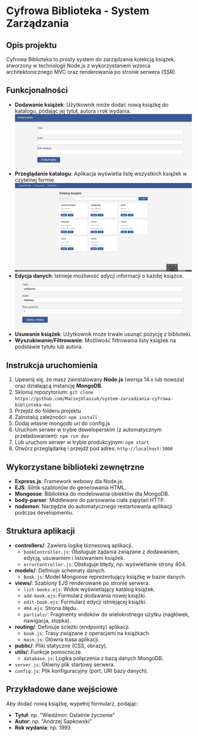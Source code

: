 # Cyfrowa Biblioteka - System Zarządzania

## Opis projektu

Cyfrowa Biblioteka to prosty system do zarządzania kolekcją książek, stworzony w technologii Node.js z wykorzystaniem wzorca architektonicznego MVC oraz renderowania po stronie serwera (SSR).

## Funkcjonalności

*   **Dodawanie książek**: Użytkownik może dodać nową książkę do katalogu, podając jej tytuł, autora i rok wydania.
    ![Dodawanie książek](https://raw.githubusercontent.com/MaciejUlasiuk/system-zarzadzania-cyfrowa-biblioteka-mvc/refs/heads/main/screenshots/addBook.png)
*   **Przeglądanie katalogu**: Aplikacja wyświetla listę wszystkich książek w czytelnej formie.
![Przeglądanie katalogu](https://raw.githubusercontent.com/MaciejUlasiuk/system-zarzadzania-cyfrowa-biblioteka-mvc/refs/heads/main/screenshots/overview.png)
*   **Edycja danych**: Istnieje możliwość edycji informacji o każdej książce.
![Edycja danych](https://github.com/MaciejUlasiuk/system-zarzadzania-cyfrowa-biblioteka-mvc/blob/main/screenshots/editBook.png?raw=true)
*   **Usuwanie książek**: Użytkownik może trwale usunąć pozycję z biblioteki.
*   **Wyszukiwanie/Filtrowanie**: Możliwość filtrowania listy książek na podstawie tytułu lub autora.

## Instrukcja uruchomienia

1.  Upewnij się, że masz zainstalowany **Node.js** (wersja 14.x lub nowsza) oraz działającą instancję **MongoDB**.
2.  Sklonuj repozytorium: `git clone https://github.com/MaciejUlasiuk/system-zarzadzania-cyfrowa-biblioteka-mvc`
3.  Przejdź do folderu projektu
4.  Zainstaluj zależności: `npm install`
5.  Dodaj własne mongodb uri do config.js 
6.  Uruchom serwer w trybie deweloperskim (z automatycznym przeładowaniem): `npm run dev`
7.  Lub uruchom serwer w trybie produkcyjnym: `npm start`
8.  Otwórz przeglądarkę i przejdź pod adres: `http://localhost:3000`

## Wykorzystane biblioteki zewnętrzne

*   **Express.js**: Framework webowy dla Node.js.
*   **EJS**: Silnik szablonów do generowania HTML.
*   **Mongoose**: Biblioteka do modelowania obiektów dla MongoDB.
*   **body-parser**: Middleware do parsowania ciała zapytań HTTP.
*   **nodemon**: Narzędzie do automatycznego restartowania aplikacji podczas developmentu.

## Struktura aplikacji

*   **controllers/**: Zawiera logikę biznesową aplikacji.
    *   `bookController.js`: Obsługuje żądania związane z dodawaniem, edycją, usuwaniem i listowaniem książek.
    *   `errorController.js`: Obsługuje błędy, np. wyświetlanie strony 404.
*   **models/**: Definiuje schematy danych.
    *   `Book.js`: Model Mongoose reprezentujący książkę w bazie danych.
*   **views/**: Szablony EJS renderowane po stronie serwera.
    *   `list-books.ejs`: Widok wyświetlający katalog książek.
    *   `add-book.ejs`: Formularz dodawania nowej książki.
    *   `edit-book.ejs`: Formularz edycji istniejącej książki.
    *   `404.ejs`: Strona błędu.
    *   `partials/`: Fragmenty widoków do wielokrotnego użytku (nagłówek, nawigacja, stopka).
*   **routing/**: Definiuje ścieżki (endpointy) aplikacji.
    *   `book.js`: Trasy związane z operacjami na książkach.
    *   `main.js`: Główna trasa aplikacji.
*   **public/**: Pliki statyczne (CSS, obrazy).
*   **utils/**: Funkcje pomocnicze.
    *   `database.js`: Logika połączenia z bazą danych MongoDB.
*   `server.js`: Główny plik startowy serwera.
*   `config.js`: Plik konfiguracyjny (port, URI bazy danych).

## Przykładowe dane wejściowe

Aby dodać nową książkę, wypełnij formularz, podając:
*   **Tytuł**: np. "Wiedźmin: Ostatnie życzenie"
*   **Autor**: np. "Andrzej Sapkowski"
*   **Rok wydania**: np. 1993